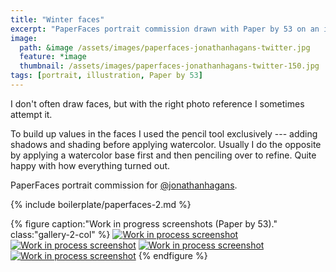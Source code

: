 ```yaml
---
title: "Winter faces"
excerpt: "PaperFaces portrait commission drawn with Paper by 53 on an iPad."
image: 
  path: &image /assets/images/paperfaces-jonathanhagans-twitter.jpg 
  feature: *image
  thumbnail: /assets/images/paperfaces-jonathanhagans-twitter-150.jpg
tags: [portrait, illustration, Paper by 53]
---
```


I don't often draw faces, but with the right photo reference I sometimes attempt it. 

To build up values in the faces I used the pencil tool exclusively --- adding shadows and shading before applying watercolor. Usually I do the opposite by applying a watercolor base first and then penciling over to refine. Quite happy with how everything turned out.

PaperFaces portrait commission for [@jonathanhagans](https://twitter.com/jonathanhagans).

{% include boilerplate/paperfaces-2.md %}

{% figure caption:"Work in progress screenshots (Paper by 53)." class:"gallery-2-col" %}
[![Work in process screenshot](/assets/images/paperfaces-jonathanhagans-process-1-600.jpg)](/assets/images/paperfaces-jonathanhagans-process-1-lg.jpg)
[![Work in process screenshot](/assets/images/paperfaces-jonathanhagans-process-2-600.jpg)](/assets/images/paperfaces-jonathanhagans-process-2-lg.jpg)
[![Work in process screenshot](/assets/images/paperfaces-jonathanhagans-process-3-600.jpg)](/assets/images/paperfaces-jonathanhagans-process-3-lg.jpg)
[![Work in process screenshot](/assets/images/paperfaces-jonathanhagans-process-4-600.jpg)](/assets/images/paperfaces-jonathanhagans-process-4-lg.jpg)
{% endfigure %}
